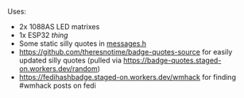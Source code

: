 Uses:
- 2x 1088AS LED matrixes
- 1x ESP32 *thing*
- Some static silly quotes in [messages.h](./messages.h)
- https://github.com/theresnotime/badge-quotes-source for easily updated silly quotes (pulled via https://badge-quotes.staged-on.workers.dev/random)
- https://fedihashbadge.staged-on.workers.dev/wmhack for finding #wmhack posts on fedi
